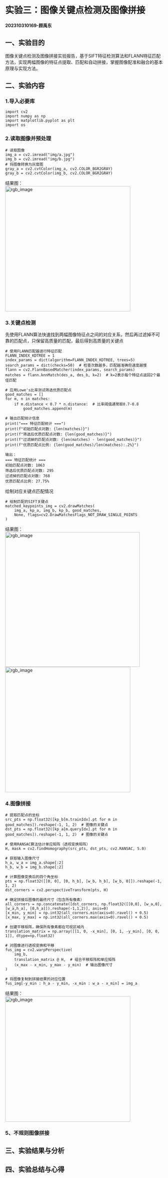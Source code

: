 # 实验三：图像关键点检测及图像拼接
#### 202310310169-顾禹东
## 一、实验目的
图像关键点检测及图像拼接实验报告，基于SIFT特征检测算法和FLANN特征匹配方法，实现两幅图像的特征点提取、匹配和自动拼接，掌握图像配准和融合的基本原理与实现方法。
## 二、实验内容
### 1.导入必要库
```
import cv2
import numpy as np
import matplotlib.pyplot as plt
import os
```
### 2.读取图像并预处理
```
# 读取图像
img_a = cv2.imread("img/a.jpg")
img_b = cv2.imread("img/b.jpg")
# 将图像转换为灰度图
gray_a = cv2.cvtColor(img_a, cv2.COLOR_BGR2GRAY)
gray_b = cv2.cvtColor(img_b, cv2.COLOR_BGR2GRAY)
```
结果图：<br>
<img src="https://github.com/user-attachments/assets/0e34e5e0-6a9d-4eda-b93b-b4108c974aae" alt="rgb_image" width="400">

### 3.关键点检测
先使用FLANN算法快速找到两幅图像特征点之间的对应关系，然后再过滤掉不可靠的匹配点，只保留高质量的匹配，最后得到高质量的关键点
```
# 使用FLANN匹配器进行特征匹配
FLANN_INDEX_KDTREE = 1
index_params = dict(algorithm=FLANN_INDEX_KDTREE, trees=5)
search_params = dict(checks=50)  # 检查次数越多，匹配越准确但速度越慢
flann = cv2.FlannBasedMatcher(index_params, search_params)
matches = flann.knnMatch(des_a, des_b, k=2)  # k=2表示每个特征点返回2个最佳匹配

# 应用Lowe's比率测试筛选优质匹配点
good_matches = []
for m, n in matches:
    if m.distance < 0.7 * n.distance:  # 比率阈值通常取0.7-0.8
        good_matches.append(m)

# 输出匹配统计信息
print("=== 特征匹配统计 ===")
print(f"初始匹配点对数: {len(matches)}")
print(f"筛选后优质匹配点对数: {len(good_matches)}")
print(f"过滤掉的匹配点对数: {len(matches) - len(good_matches)}")
print(f"优质匹配点比例: {len(good_matches)/len(matches):.2%}")
```
```
输出：
=== 特征匹配统计 ===
初始匹配点对数: 1063
筛选后优质匹配点对数: 295
过滤掉的匹配点对数: 768
优质匹配点比例: 27.75%
```
绘制对应关键点匹配情况
```
# 绘制匹配的SIFT关键点
matched_keypoints_img = cv2.drawMatches(
    img_a, kp_a, img_b, kp_b, good_matches,
    None, flags=cv2.DrawMatchesFlags_NOT_DRAW_SINGLE_POINTS
)
```
结果图：<br>
<img src="https://github.com/user-attachments/assets/7a9e3e53-0455-477d-b490-d01734958ee0" alt="rgb_image" width="430">
<img src="https://github.com/user-attachments/assets/9f0b5858-4c3b-464e-9b16-2f53591fc77c" alt="rgb_image" width="400">

### 4.图像拼接

```
# 提取匹配点的坐标
src_pts = np.float32([kp_b[m.trainIdx].pt for m in good_matches]).reshape(-1, 1, 2)  # 图像的关键点
dst_pts = np.float32([kp_a[m.queryIdx].pt for m in good_matches]).reshape(-1, 1, 2)  # 图像的关键点

# 使用RANSAC算法估计单应矩阵（透视变换矩阵）
H, mask = cv2.findHomography(src_pts, dst_pts, cv2.RANSAC, 5.0)

# 获取输入图像尺寸
h_a, w_a = img_a.shape[:2]
h_b, w_b = img_b.shape[:2]

# 计算图像变换后的四个角坐标
pts = np.float32([[0, 0], [0, h_b], [w_b, h_b], [w_b, 0]]).reshape(-1, 1, 2)
dst_corners = cv2.perspectiveTransform(pts, H)

# 确定拼接后图像的最终尺寸（包含所有像素）
all_corners = np.concatenate([dst_corners, np.float32([[0,0], [w_a,0], [w_a,h_a], [0,h_a]]).reshape(-1,1,2)], axis=0)
[x_min, y_min] = np.int32(all_corners.min(axis=0).ravel() + 0.5)
[x_max, y_max] = np.int32(all_corners.max(axis=0).ravel() + 0.5)

# 创建平移矩阵，确保所有像素都在可视区域内
translation_matrix = np.array([[1, 0, -x_min], [0, 1, -y_min], [0, 0, 1]], dtype=np.float32)

# 对图像进行透视变换和平移
fus_img = cv2.warpPerspective(
    img_b,
    translation_matrix @ H,  # 组合平移矩阵和单应矩阵
    (x_max - x_min, y_max - y_min)  # 输出图像尺寸
)

# 将图像复制到拼接结果的对应位置
fus_img[-y_min : h_a - y_min, -x_min : w_a - x_min] = img_a
```
结果图：<br>
<img src="https://github.com/user-attachments/assets/4ad09284-fe7f-45c6-962b-717f0f14a545" alt="rgb_image" width="400">

### 5、不规则图像拼接

## 三、实验结果与分析

## 四、实验总结与心得














